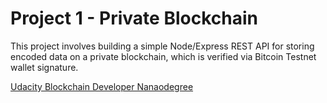 # Project 1 - Private Blockchain

This project involves building a simple Node/Express REST API for storing encoded data on a private blockchain, which is verified via Bitcoin Testnet wallet signature.

[Udacity Blockchain Developer Nanaodegree](https://www.udacity.com/course/blockchain-developer-nanodegree--nd1309)